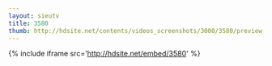 ```yaml
---
layout: sieutv
title: 3580
thumb: http://hdsite.net/contents/videos_screenshots/3000/3580/preview_360p.mp4.jpg
---
```

{% include iframe src='http://hdsite.net/embed/3580' %}
 
